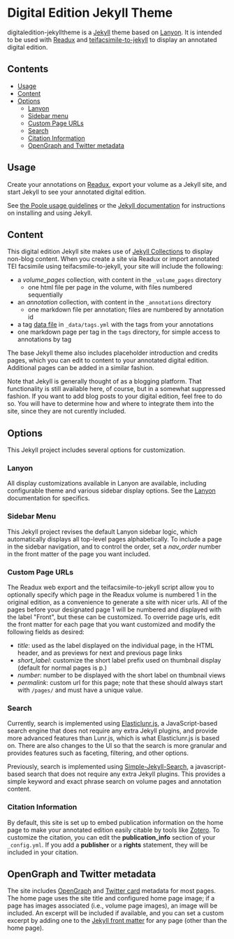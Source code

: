 # Digital Edition Jekyll Theme


digitaledition-jekylltheme is a [Jekyll](http://jekyllrb.com) theme
based on [Lanyon](https://github.com/poole/lanyon).  It is intended to be used
with [Readux](http://readux.library.emory.edu) and
[teifacsimile-to-jekyll](https://github.com/emory-libraries-ecds/teifacsimile-to-jekyll) to display an annotated digital edition.

## Contents

- [Usage](#usage)
- [Content](#content)
- [Options](#options)
  - [Lanyon](#lanyon)
  - [Sidebar menu](#sidebar-menu)
  - [Custom Page URLs](#custom-page-urls)
  - [Search](#search)
  - [Citation Information](#citation-information)
  - [OpenGraph and Twitter metadata](#opengraph-and-twitter-metadata)

## Usage

Create your annotations on [Readux](http://readux.library.emory.edu),
export your volume as a Jekyll site, and start Jekyll to see your annotated
digital edition.

See [the Poole usage guidelines](https://github.com/poole/poole#usage)
or the [Jekyll documentation](http://jekyllrb.com/) for instructions on
installing and using Jekyll.

## Content

This digital edition Jekyll site makes use of [Jekyll Collections](http://jekyllrb.com/docs/collections/) to display non-blog content.  When you create a site via Readux
or import annotated TEI facsimile using teifacsmile-to-jekyll, your site
will include the following:

- a *volume_pages* collection, with content in the `_volume_pages` directory
  - one html file per page in the volume, with files numbered sequentially
- an *annotation* collection, with content in the `_annotations` directory
  - one markdown file per annotation; files are numbered by annotation id
- a tag [data file](http://jekyllrb.com/docs/datafiles/) in `_data/tags.yml`
  with the tags from your annotations
- one markdown page per tag in the `tags` directory, for simple access to
  annotations by tag

The base Jekyll theme also includes placeholder introduction and credits
pages, which you can edit to content to your annotated digital
edition.  Additional pages can be added in a similar fashion.

Note that Jekyll is generally thought of as a blogging platform.  That functionality is
still available here, of course, but in a somewhat suppressed fashion.  If you want to
add blog posts to your digital edition, feel free to do so.  You will have to determine
how and where to integrate them into the site, since they are not
curently included.

## Options

This Jekyll project includes several options for customization.

### Lanyon

All display customizations available in Lanyon are available, including
configurable theme and various sidebar display options.  See the
[Lanyon](https://github.com/poole/lanyon) documentation for specifics.

### Sidebar Menu

This Jekyll project revises the default Lanyon sidebar logic, which
automatically displays all top-level pages alphabetically.  To include
a page in the sidebar navigation, and to control the order, set a *nav_order*
number in the front matter of the page you want included.

### Custom Page URLs

The Readux web export and the teifacsimile-to-jekyll script allow you to
optionally specify which page in the Readux volume is numbered 1 in the
original edition, as a convenience to generate a site with nicer urls.
All of the pages before your designated page 1 will be numbered and
displayed with the label "Front", but these can be customized.  To override
page urls, edit the front matter for each page that you want
customized and modify the following fields as desired:

- *title*: used as the label displayed on the individual page,
  in the HTML header, and as previews for next and previous page links
- *short_label*: customize the short label prefix used on thumbnail display
  (default for normal pages is p.)
- *number*: number to be displayed with the short label on thumbnail views
- *permalink*: custom url for this page; note that these should always
   start with `/pages/` and must have a unique value.

### Search

Currently, search is implemented using [Elasticlunr.js](http://elasticlunr.com/), a JavaScript-based search engine that does not require any extra Jekyll plugins, and provide more advanced features than Lunr.js, which is what Elasticlunr.js is based on. There are also changes to the UI so that the search is more granular and provides features such as faceting, filtering, and other options.

Previously, search is implemented using
[Simple-Jekyll-Search](https://github.com/christian-fei/Simple-Jekyll-Search), a javascript-based search that does not require any extra Jekyll plugins.  This provides a
simple keyword and exact phrase search on volume pages and annotation
content.


### Citation Information

By default, this site is set up to embed publication information
on the home page to make your annotated edition easily citable by tools
like [Zotero](https://www.zotero.org/).  To customize the citation, you
can edit the **publication_info** section of your `_config.yml`.
If you add a **publisher** or a **rights** statement, they will be
included in your citation.

## OpenGraph and Twitter metadata

The site includes [OpenGraph](http://ogp.me/) and
[Twitter card](https://dev.twitter.com/cards/overview) metadata for most
pages.  The home page uses the site title and configured home page image;
if a page has images associated (i.e., volume page images), an image
will be included.  An excerpt will be included if available, and you can
set a custom excerpt by adding one to the
[Jekyll front matter](http://jekyllrb.com/docs/frontmatter/) for any
page (other than the home page).



